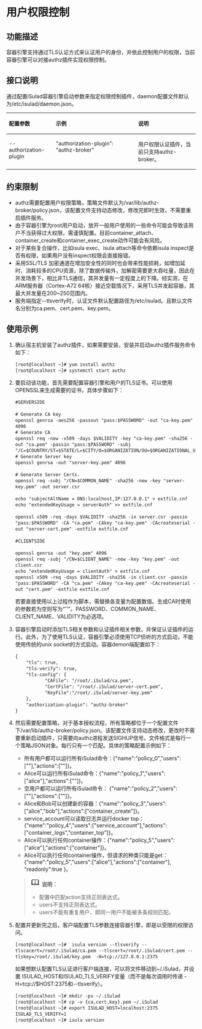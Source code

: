 # 用户权限控制<a name="ZH-CN_TOPIC_0184808028"></a>

## 功能描述<a name="zh-cn_topic_0182200843_section87111452174118"></a>

容器引擎支持通过TLS认证方式来认证用户的身份，并依此控制用户的权限，当前容器引擎可以对接authz插件实现权限控制。

## 接口说明<a name="zh-cn_topic_0182200843_section194932664212"></a>

通过配置iSulad容器引擎启动参数来指定权限控制插件，daemon配置文件默认为/etc/isulad/daemon.json。

<a name="zh-cn_topic_0182200843_table19691237182514"></a>
<table><thead align="left"><tr id="zh-cn_topic_0182200843_row3969103710257"><th class="cellrowborder" valign="top" width="24.779999999999998%" id="mcps1.1.4.1.1"><p id="zh-cn_topic_0182200843_p1996983712519"><a name="zh-cn_topic_0182200843_p1996983712519"></a><a name="zh-cn_topic_0182200843_p1996983712519"></a>配置参数</p>
</th>
<th class="cellrowborder" valign="top" width="43.47%" id="mcps1.1.4.1.2"><p id="zh-cn_topic_0182200843_p197083782512"><a name="zh-cn_topic_0182200843_p197083782512"></a><a name="zh-cn_topic_0182200843_p197083782512"></a>示例</p>
</th>
<th class="cellrowborder" valign="top" width="31.75%" id="mcps1.1.4.1.3"><p id="zh-cn_topic_0182200843_p163741918172615"><a name="zh-cn_topic_0182200843_p163741918172615"></a><a name="zh-cn_topic_0182200843_p163741918172615"></a>说明</p>
</th>
</tr>
</thead>
<tbody><tr id="zh-cn_topic_0182200843_row169701737132511"><td class="cellrowborder" valign="top" width="24.779999999999998%" headers="mcps1.1.4.1.1 "><p id="zh-cn_topic_0182200843_p313573395910"><a name="zh-cn_topic_0182200843_p313573395910"></a><a name="zh-cn_topic_0182200843_p313573395910"></a>--authorization-plugin</p>
</td>
<td class="cellrowborder" valign="top" width="43.47%" headers="mcps1.1.4.1.2 "><p id="zh-cn_topic_0182200843_p1318314512594"><a name="zh-cn_topic_0182200843_p1318314512594"></a><a name="zh-cn_topic_0182200843_p1318314512594"></a>"authorization-plugin":  "authz-broker"</p>
</td>
<td class="cellrowborder" valign="top" width="31.75%" headers="mcps1.1.4.1.3 "><p id="zh-cn_topic_0182200843_p19601904015"><a name="zh-cn_topic_0182200843_p19601904015"></a><a name="zh-cn_topic_0182200843_p19601904015"></a>用户权限认证插件，当前只支持authz-broker。</p>
</td>
</tr>
</tbody>
</table>

## 约束限制<a name="zh-cn_topic_0182200843_section357173917264"></a>

-   authz需要配置用户权限策略，策略文件默认为/var/lib/authz-broker/policy.json，该配置文件支持动态修改，修改完即时生效，不需要重启插件服务。
-   由于容器引擎为root用户启动，放开一般用户使用的一些命令可能会导致该用户不当获得过大权限，需谨慎配置。目前container\_attach、container\_create和container\_exec\_create动作可能会有风险。
-   对于某些复合操作，比如isula exec、isula attach等命令依赖isula inspect是否有权限，如果用户没有inspect权限会直接报错。
-   采用SSL/TLS 加密通道在增加安全性的同时也会带来性能损耗，如增加延时，消耗较多的CPU资源，除了数据传输外，加解密需要更大吞吐量，因此在并发场景下，相比非TLS通信，其并发量有一定程度上的下降。经实测，在ARM服务器（Cortex-A72 64核）接近空载情况下，采用TLS并发起容器，其最大并发量在200\~250范围内。
-   服务端指定--tlsverify时，认证文件默认配置路径为/etc/isulad。且默认文件名分别为ca.pem、cert.pem、key.pem。

## 使用示例<a name="zh-cn_topic_0182200843_section1473104610423"></a>

1.  确认宿主机安装了authz插件，如果需要安装，安装并启动authz插件服务命令如下：

    ```
    [root@localhost ~]# yum install authz
    [root@localhost ~]# systemctl start authz
    ```

2.  要启动该功能，首先需要配置容器引擎和用户的TLS证书。可以使用OPENSSL来生成需要的证书，具体步骤如下：

    ```
    #SERVERSIDE
     
    # Generate CA key
    openssl genrsa -aes256 -passout "pass:$PASSWORD" -out "ca-key.pem" 4096
    # Generate CA
    openssl req -new -x509 -days $VALIDITY -key "ca-key.pem" -sha256 -out "ca.pem" -passin "pass:$PASSWORD" -subj "/C=$COUNTRY/ST=$STATE/L=$CITY/O=$ORGANIZATION/OU=$ORGANIZATIONAL_UNIT/CN=$COMMON_NAME/emailAddress=$EMAIL"
    # Generate Server key
    openssl genrsa -out "server-key.pem" 4096
     
    # Generate Server Certs.
    openssl req -subj "/CN=$COMMON_NAME" -sha256 -new -key "server-key.pem" -out server.csr
     
    echo "subjectAltName = DNS:localhost,IP:127.0.0.1" > extfile.cnf
    echo "extendedKeyUsage = serverAuth" >> extfile.cnf
     
    openssl x509 -req -days $VALIDITY -sha256 -in server.csr -passin "pass:$PASSWORD" -CA "ca.pem" -CAkey "ca-key.pem" -CAcreateserial -out "server-cert.pem" -extfile extfile.cnf
     
    #CLIENTSIDE
     
    openssl genrsa -out "key.pem" 4096
    openssl req -subj "/CN=$CLIENT_NAME" -new -key "key.pem" -out client.csr
    echo "extendedKeyUsage = clientAuth" > extfile.cnf
    openssl x509 -req -days $VALIDITY -sha256 -in client.csr -passin "pass:$PASSWORD" -CA "ca.pem" -CAkey "ca-key.pem" -CAcreateserial -out "cert.pem" -extfile extfile.cnf
    ```

    若要直接使用以上过程作为脚本，需替换各变量为配置数值。生成CA时使用的参数若为空则写为“''”。PASSWORD、COMMON\_NAME、CLIENT\_NAME、VALIDITY为必选项。

3.  容器引擎启动时添加TLS相关参数和认证插件相关参数，并保证认证插件的运行。此外，为了使用TLS认证，容器引擎必须使用TCP侦听的方式启动，不能使用传统的unix socket的方式启动。容器demon端配置如下：

    ```
    {
        "tls": true,
        "tls-verify": true,
        "tls-config": {
               "CAFile": "/root/.iSulad/ca.pem",
               "CertFile": "/root/.iSulad/server-cert.pem",
               "KeyFile":"/root/.iSulad/server-key.pem"
        },
        "authorization-plugin": "authz-broker"
    }
    ```

4.  然后需要配置策略，对于基本授权流程，所有策略都位于一个配置文件下/var/lib/authz-broker/policy.json。该配置文件支持动态修改，更改时不需要重新启动插件，只需要向authz进程发送SIGHUP信号。文件格式是每行一个策略JSON对象。每行只有一个匹配。具体的策略配置示例如下：

    -   所有用户都可以运行所有iSulad命令：\{"name":"policy\_0","users":\[""\],"actions":\[""\]\}。
    -   Alice可以运行所有iSulad命令：\{"name":"policy\_1","users":\["alice"\],"actions":\[""\]\}。
    -   空用户都可以运行所有iSulad命令： \{"name":"policy\_2","users":\[""\],"actions":\[""\]\}。
    -   Alice和Bob可以创建新的容器：\{"name":"policy\_3","users":\["alice","bob"\],"actions":\["container\_create"\]\}。
    -   service\_account可以读取日志并运行docker top：\{"name":"policy\_4","users":\["service\_account"\],"actions":\["container\_logs","container\_top"\]\}。
    -   Alice可以执行任何container操作：\{"name":"policy\_5","users":\["alice"\],"actions":\["container"\]\}。
    -   Alice可以执行任何container操作，但请求的种类只能是get：\{"name":"policy\_5","users":\["alice"\],"actions":\["container"\], "readonly":true \}。

    >![](./public_sys-resources/icon-note.gif) **说明：**   
    >-   配置中匹配action支持正则表达式。  
    >-   users不支持正则表达式。  
    >-   users不能有重复用户，即同一用户不能被多条规则匹配。  

5.  配置并更新完之后，客户端配置TLS参数连接容器引擎，即是以受限的权限访问。

    ```
    [root@localhost ~]#  isula version --tlsverify --tlscacert=/root/.iSulad/ca.pem --tlscert=/root/.iSulad/cert.pem --tlskey=/root/.iSulad/key.pem  -H=tcp://127.0.0.1:2375
    ```

    如果想默认配置TLS认证进行客户端连接，可以将文件移动到\~/.iSulad，并设置 ISULAD\_HOST和ISULAD\_TLS\_VERIFY变量（而不是每次调用时传递 -H=tcp://$HOST:2375和--tlsverify）。

    ```
    [root@localhost ~]# mkdir -pv ~/.iSulad
    [root@localhost ~]# cp -v {ca,cert,key}.pem ~/.iSulad 
    [root@localhost ~]# export ISULAD_HOST=localhost:2375 ISULAD_TLS_VERIFY=1
    [root@localhost ~]# isula version
    ```


